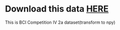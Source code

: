 # Download this data [HERE](https://github.com/jingwang2020/ECML-PKDD_MMCNN/tree/master)

This is BCI Competition IV 2a dataset(transform to npy)
